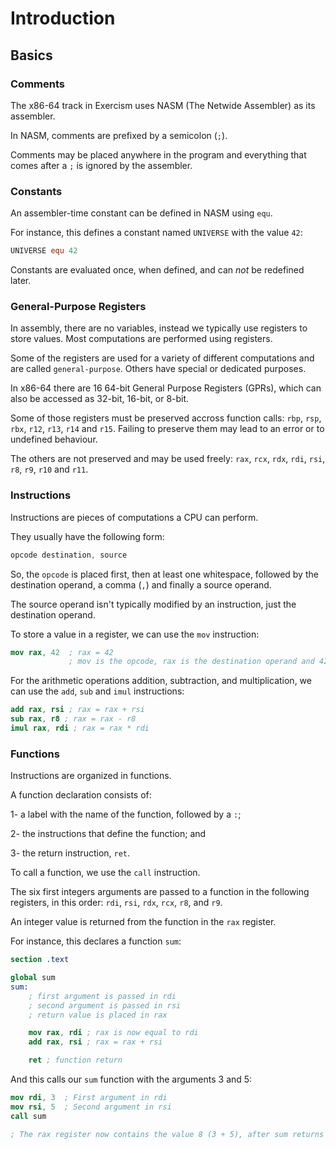 # Introduction

## Basics

### Comments

The x86-64 track in Exercism uses NASM (The Netwide Assembler) as its assembler.

In NASM, comments are prefixed by a semicolon (`;`).

Comments may be placed anywhere in the program and everything that comes after a `;` is ignored by the assembler.

### Constants

An assembler-time constant can be defined in NASM using `equ`.

For instance, this defines a constant named `UNIVERSE` with the value `42`:

```nasm
UNIVERSE equ 42
```

Constants are evaluated once, when defined, and can *not* be redefined later.

### General-Purpose Registers

In assembly, there are no variables, instead we typically use registers to store values.
Most computations are performed using registers.

Some of the registers are used for a variety of different computations and are called `general-purpose`.
Others have special or dedicated purposes.

In x86-64 there are 16 64-bit General Purpose Registers (GPRs), which can also be accessed as 32-bit, 16-bit, or 8-bit.

Some of those registers must be preserved accross function calls: `rbp`, `rsp`, `rbx`, `r12`, `r13`, `r14` and `r15`.
Failing to preserve them may lead to an error or to undefined behaviour.

The others are not preserved and may be used freely: `rax`, `rcx`, `rdx`, `rdi`, `rsi`, `r8`, `r9`, `r10` and `r11`.

### Instructions

Instructions are pieces of computations a CPU can perform.

They usually have the following form:

```nasm
opcode destination, source
```

So, the `opcode` is placed first, then at least one whitespace, followed by the destination operand, a comma (`,`) and finally a source operand.

The source operand isn't typically modified by an instruction, just the destination operand.

To store a value in a register, we can use the `mov` instruction:

```nasm
mov rax, 42  ; rax = 42
             ; mov is the opcode, rax is the destination operand and 42 is the source operand
```

For the arithmetic operations addition, subtraction, and multiplication, we can use the `add`, `sub` and `imul` instructions:

```nasm
add rax, rsi ; rax = rax + rsi
sub rax, r8 ; rax = rax - r8
imul rax, rdi ; rax = rax * rdi
```

### Functions

Instructions are organized in functions.

A function declaration consists of:

1- a label with the name of the function, followed by a `:`;

2- the instructions that define the function; and

3- the return instruction, `ret`.

To call a function, we use the `call` instruction.

The six first integers arguments are passed to a function in the following registers, in this order: `rdi`, `rsi`, `rdx`, `rcx`, `r8`, and `r9`.

An integer value is returned from the function in the `rax` register.

For instance, this declares a function `sum`:

```nasm
section .text

global sum
sum:
    ; first argument is passed in rdi
    ; second argument is passed in rsi
    ; return value is placed in rax

    mov rax, rdi ; rax is now equal to rdi
    add rax, rsi ; rax = rax + rsi

    ret ; function return
```

And this calls our `sum` function with the arguments 3 and 5:

```nasm
mov rdi, 3  ; First argument in rdi
mov rsi, 5  ; Second argument in rsi
call sum

; The rax register now contains the value 8 (3 + 5), after sum returns
```
